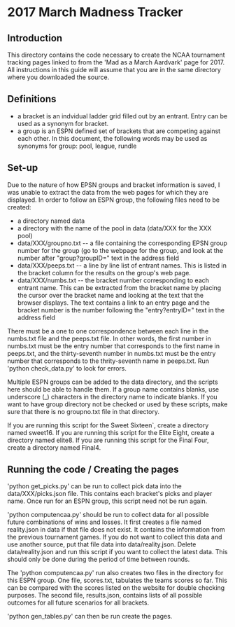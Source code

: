 2017 March Madness Tracker
==========================

Introduction
------------
This directory contains the code necessary to create the NCAA tournament tracking pages linked to from the 'Mad as a March Aardvark' page for 2017.  All instructions in this guide will assume that you are in the same directory where you downloaded the source.

Definitions
-----------
* a bracket is an indvidual ladder grid filled out by an entrant.  Entry can be used as a synonym for bracket.
* a group is an ESPN defined set of brackets that are competing against each other.  In this document, the following words may be used as synonyms for group: pool, league, rundle

Set-up
------
Due to the nature of how EPSN groups and bracket information is saved, I was unable to extract the data from the web pages for which they are displayed.  In order to follow an ESPN group, the following files need to be created:
* a directory named data
* a directory with the name of the pool in data (data/XXX for the XXX pool)
* data/XXX/groupno.txt -- a file containing the corresponding EPSN group number for the group (go to the webpage for the group, and look at the number after "group?groupID=" text in the address field
* data/XXX/peeps.txt -- a line by line list of entrant names.  This is listed in the bracket column for the results on the group's web page.
* data/XXX/numbs.txt -- the bracket number corresponding to each entrant name.  This can be extracted from the bracket name by placing the cursor over the bracket name and looking at the text that the browser displays.  The text contains a link to an entry page and the bracket number is the number following the "entry?entryID=" text in the address field

There must be a one to one correspondence between each line in the numbs.txt file and the peeps.txt file.  In other words, the first number in numbs.txt must be the entry number that corresponds to the first name in peeps.txt, and the thirty-seventh number in numbs.txt must be the entry number that corresponds to the thrity-seventh name in peeps.txt.  Run 'python check_data.py' to look for errors.

Multiple ESPN groups can be added to the data directory, and the scripts here should be able to handle them.  If a group name contains blanks, use underscore (_) characters in the directory name to indicate blanks.  If you want to have group directory not be checked or used by these scripts, make sure that there is no groupno.txt file in that directory.

If you are running this script for the Sweet Sixteen`, create a directory named sweet16.  If you are running this script for the Elite Eight, create a directory named elite8. If you are running this script for the Final Four, create a  directory named Final4.

Running the code / Creating the pages
-------------------------------------
'python get_picks.py' can be run to collect pick data into the data/XXX/picks.json file.  This contains each bracket's picks and player name.  Once run for an ESPN group, this script need not be run again.

'python computencaa.py' should be run to collect data for all possible future combinations of wins and losses.  It first creates a file named reality.json in data if that file does not exist.  It contains the information from the previous tournament games.  If you do not want to collect this data and use another source, put that file data into data/reality.json.  Delete data/reality.json and run this script if you want to collect the latest data.  This should only be done during the period of time between rounds.

The 'python computencaa.py' run also creates two files in the directory for this ESPN group.  One file, scores.txt, tabulates the teams scores so far.  This can be compared with the scores listed on the website for double checking purposes. The second file, results.json, contains lists of all possible outcomes for all future scenarios for all brackets.

'python gen_tables.py' can then be run create the pages.

